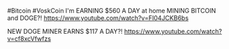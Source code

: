 #Bitcoin #VoskCoin
I'm EARNING $560 A DAY at home MINING BITCOIN and DOGE?!
https://www.youtube.com/watch?v=FI04JCKB6bs

NEW DOGE MINER EARNS $117 A DAY?!
https://www.youtube.com/watch?v=cf8xcVfwfzs

